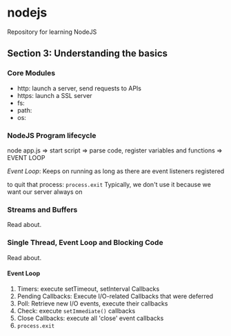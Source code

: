 # nodejs
Repository for learning NodeJS


## Section 3: Understanding the basics
### Core Modules
- http: launch a server, send requests to APIs
- https: launch a SSL server
- fs: 
- path:
- os: 

### NodeJS Program lifecycle
node app.js => start script => parse code, register variables and functions => EVENT LOOP

*Event Loop*: Keeps on running as long as there are event listeners registered

to quit that process: ```process.exit```
Typically, we don't use it because we want our server always on

### Streams and Buffers
Read about.

### Single Thread, Event Loop and Blocking Code
Read about.

#### Event Loop
1. Timers: execute setTimeout, setInterval Callbacks
2. Pending Callbacks: Execute I/O-related Callbacks that were deferred
3. Poll: Retrieve new I/O events, execute their callbacks
4. Check: execute `setImmediate()` callbacks
5. Close Callbacks: execute all 'close' event callbacks
6. `process.exit`